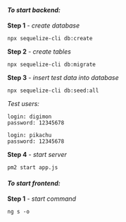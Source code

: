 #### **_To start backend:_**

**Step 1** - _create database_
```
npx sequelize-cli db:create
```
**Step 2** - _create tables_
```
npx sequelize-cli db:migrate
```
**Step 3** - _insert test data into database_
```
npx sequelize-cli db:seed:all
```
_Test users:_
```
login: digimon
password: 12345678

login: pikachu
password: 12345678
```

**Step 4** - _start server_
```
pm2 start app.js
```

#### **_To start frontend:_**
**Step 1** - _start command_
```
ng s -o
```
